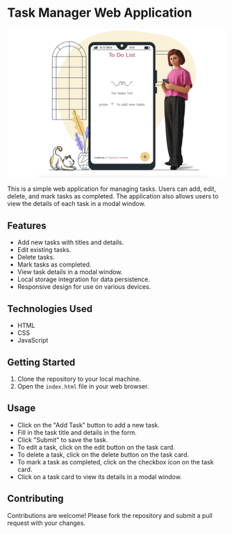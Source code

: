 # Task Manager Web Application

![Task Manager Preview](preview.png)

This is a simple web application for managing tasks. Users can add, edit, delete, and mark tasks as completed. The application also allows users to view the details of each task in a modal window.

## Features

- Add new tasks with titles and details.
- Edit existing tasks.
- Delete tasks.
- Mark tasks as completed.
- View task details in a modal window.
- Local storage integration for data persistence.
- Responsive design for use on various devices.

## Technologies Used

- HTML
- CSS
- JavaScript

## Getting Started

1. Clone the repository to your local machine.
2. Open the `index.html` file in your web browser.

## Usage

- Click on the "Add Task" button to add a new task.
- Fill in the task title and details in the form.
- Click "Submit" to save the task.
- To edit a task, click on the edit button on the task card.
- To delete a task, click on the delete button on the task card.
- To mark a task as completed, click on the checkbox icon on the task card.
- Click on a task card to view its details in a modal window.

## Contributing

Contributions are welcome! Please fork the repository and submit a pull request with your changes.


